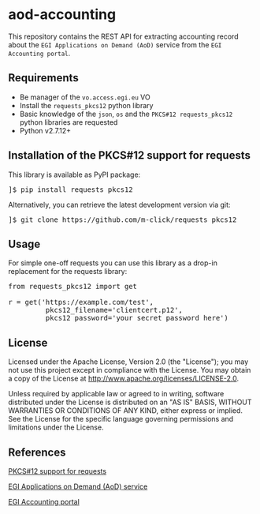 # aod-accounting

This repository contains the REST API for extracting accounting record about the `EGI Applications on Demand (AoD)` service from the `EGI Accounting portal`.

## Requirements

* Be manager of the `vo.access.egi.eu` VO
* Install the `requests_pkcs12` python library
* Basic knowledge of the `json`, `os` and the `PKCS#12 requests_pkcs12` python libraries are requested
* Python v2.7.12+

## Installation of the PKCS#12 support for requests

This library is available as PyPI package:

<pre>
]$ pip install requests_pkcs12
</pre>

Alternatively, you can retrieve the latest development version via git:

<pre>
]$ git clone https://github.com/m-click/requests_pkcs12
</pre>


## Usage 

For simple one-off requests you can use this library as a drop-in replacement for the requests library:

<pre>
from requests_pkcs12 import get

r = get('https://example.com/test', 
         pkcs12_filename='clientcert.p12', 
         pkcs12_password='your_secret_password_here')
</pre>



## License
Licensed under the Apache License, Version 2.0 (the "License"); you may not use this project except in compliance with the License. You may obtain a copy of the License at http://www.apache.org/licenses/LICENSE-2.0.

Unless required by applicable law or agreed to in writing, software distributed under the License is distributed on an "AS IS" BASIS, WITHOUT WARRANTIES OR CONDITIONS OF ANY KIND, either express or implied. See the License for the specific language governing permissions and limitations under the License.



## References
[PKCS#12 support for requests](https://github.com/m-click/requests_pkcs12)

[EGI Applications on Demand (AoD) service](https://www.egi.eu/services/applications-on-demand/)

[EGI Accounting portal](https://www.accounting.egi.eu/)

